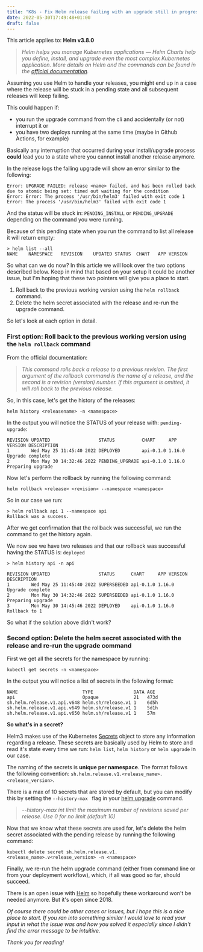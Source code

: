 ```yaml
---
title: "K8s - Fix Helm release failing with an upgrade still in progress"
date: 2022-05-30T17:49:48+01:00
draft: false
---
```

This article applies to: **Helm v3.8.0**

> _Helm helps you manage Kubernetes applications — Helm Charts help you define, install, and upgrade even the most complex Kubernetes application. More details on Helm and the commands can be found in the [official documentation](https://helm.sh/)._

Assuming you use Helm to handle your releases, you might end up in a case where the release will be stuck in a pending state and all subsequent releases will keep failing.

This could happen if:
- you run the upgrade command from the cli and accidentally (or not) interrupt it or
- you have two deploys running at the same time (maybe in Github Actions, for example)

Basically any interruption that occurred during your install/upgrade process **could** lead you to a state where you cannot install another release anymore.

In the release logs the failing upgrade will show an error similar to the following:

```
Error: UPGRADE FAILED: release <name> failed, and has been rolled back due to atomic being set: timed out waiting for the condition
Error: Error: The process '/usr/bin/helm3' failed with exit code 1
Error: The process '/usr/bin/helm3' failed with exit code 1
```

And the status will be stuck in: `PENDING_INSTALL` or `PENDING_UPGRADE` depending on the command you were running.

Because of this pending state when you run the command to list all release it will return empty:

```
> helm list --all                                                                               
NAME	NAMESPACE	REVISION	UPDATED	STATUS	CHART	APP VERSION
```

So what can we do now? In this article we will look over the two options described below. Keep in mind that based on your setup it could be another issue, but I'm hoping that these two pointers will give you a place to start.

1. Roll back to the previous working version using the `helm rollback` command.
2. Delete the helm secret associated with the release and re-run the upgrade command.

So let's look at each option in detail.

### First option: Roll back to the previous working version using the `helm rollback` command

From the official documentation:

> _This command rolls back a release to a previous revision.
The first argument of the rollback command is the name of a release, and the second is a revision (version) number. If this argument is omitted, it will roll back to the previous release._

So, in this case, let's get the history of the releases:

```
helm history <releasename> -n <namespace>
```
In the output you will notice the STATUS of your release with: `pending-upgrade`:

```
REVISION UPDATED                  STATUS          CHART     APP VERSION DESCRIPTION
1        Wed May 25 11:45:40 2022 DEPLOYED        api-0.1.0 1.16.0      Upgrade complete
2        Mon May 30 14:32:46 2022 PENDING_UPGRADE api-0.1.0 1.16.0      Preparing upgrade
```

Now let's perform the rollback by running the following command:

```
helm rollback <release> <revision> --namespace <namespace>
```
So in our case we run:
```
> helm rollback api 1 --namespace api
Rollback was a success.
```

After we get confirmation that the rollback was successful, we run the command to get the history again.

We now see we have two releases and that our rollback was successful having the STATUS is: `deployed`
```
> helm history api -n api

REVISION UPDATED                  STATUS      CHART     APP VERSION DESCRIPTION
1        Wed May 25 11:45:40 2022 SUPERSEEDED api-0.1.0 1.16.0      Upgrade complete
2        Mon May 30 14:32:46 2022 SUPERSEEDED api-0.1.0 1.16.0      Preparing upgrade
3        Mon May 30 14:45:46 2022 DEPLOYED    api-0.1.0 1.16.0      Rollback to 1
```

So what if the solution above didn't work?

### Second option: Delete the helm secret associated with the release and re-run the upgrade command

First we get all the secrets for the namespace by running:
```
kubectl get secrets -n <namespace>
```
In the output you will notice a list of secrets in the following format:
```
NAME                        TYPE               DATA AGE
api                         Opaque             21   473d
sh.helm.release.v1.api.v648 helm.sh/release.v1 1    6d5h
sh.helm.release.v1.api.v649 helm.sh/release.v1 1    5d1h
sh.helm.release.v1.api.v650 helm.sh/release.v1 1    57m
```
**So what's in a secret?**

Helm3 makes use of the Kubernetes [Secrets](https://kubernetes.io/docs/concepts/configuration/secret/) object to store any information regarding a release. These secrets are basically used by Helm to store and read it's state every time we run: `helm list`, `helm history` or `helm upgrade` in our case.

The naming of the secrets is **unique per namespace**. 
The format follows the following convention:
`sh.helm.release.v1.<release_name>.<release_version>`.

There is a max of 10 secrets that are stored by default, but you can modify this by setting the `--history-max ` flag in your [helm upgrade](https://helm.sh/docs/helm/helm_upgrade/) command.

>  _--history-max int                            limit the maximum number of revisions saved per release. Use 0 for no limit (default 10)_

Now that we know what these secrets are used for, let's delete the helm secret associated with the pending release by running the following command:

```
kubectl delete secret sh.helm.release.v1.<release_name>.v<release_version> -n <namespace>
```

Finally, we re-run the helm upgrade command (either from command line or from your deployment workflow), which, if all was good so far, should succeed.

There is an open issue with [Helm](https://github.com/helm/helm/issues/4558) so hopefully these workaround won't be needed anymore. But it's open since 2018. 

_Of course there could be other cases or issues, but I hope this is a nice place to start. If you ran into something similar I would love to read your input in what the issue was and how you solved it especially since I didn't find the error message to be intuitive._

_Thank you for reading!_
